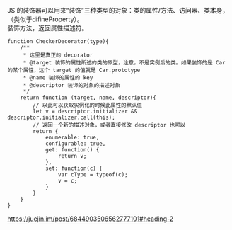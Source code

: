 JS 的装饰器可以用来“装饰”三种类型的对象：类的属性/方法、访问器、类本身，（类似于difineProperty）。<br>
装饰方法，返回属性描述符。<br>
```
function CheckerDecorator(type){
    /**
     * 这里是真正的 decorator
     * @target 装饰的属性所述的类的原型，注意，不是实例后的类。如果装饰的是 Car 的某个属性，这个 target 的值就是 Car.prototype
     * @name 装饰的属性的 key
     * @descriptor 装饰的对象的描述对象
     */
    return function (target, name, descriptor){
        // 以此可以获取实例化的时候此属性的默认值
        let v = descriptor.initializer && descriptor.initializer.call(this);
        // 返回一个新的描述对象，或者直接修改 descriptor 也可以
        return {
            enumerable: true,
            configurable: true,
            get: function() {
                return v;
            },
            set: function(c) {
                var cType = typeof(c);
                v = c;
            }
        }
    }
}
``` 
https://juejin.im/post/6844903506562777101#heading-2
